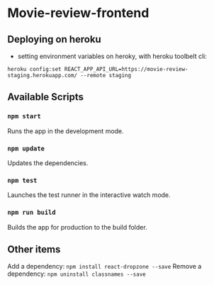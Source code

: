 # Movie-review-frontend

## Deploying on heroku

- setting environment variables on heroky, with heroku toolbelt cli:  

`heroku config:set REACT_APP_API_URL=https://movie-review-staging.herokuapp.com/ --remote staging`  

## Available Scripts

### `npm start`

Runs the app in the development mode.

### `npm update`

Updates the dependencies.

### `npm test`

Launches the test runner in the interactive watch mode.

### `npm run build`

Builds the app for production to the build folder.

## Other items  

Add a dependency: `npm install react-dropzone --save`
Remove a dependency: `npm uninstall classnames --save`
